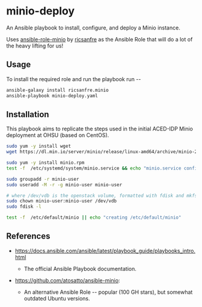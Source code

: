 # minio-deploy

An Ansible playbook to install, configure, and deploy a Minio instance.

Uses [ansible-role-minio](https://galaxy.ansible.com/ricsanfre/minio) by [ricsanfre](https://github.com/ricsanfre/) as the Ansible Role that will do a lot of the heavy lifting for us!

## Usage

To install the required role and run the playbook run -- 

```sh
ansible-galaxy install ricsanfre.minio
ansible-playbook minio-deploy.yaml
```

## Installation

This playbook aims to replicate the steps used in the initial ACED-IDP Minio deployment at OHSU (based on CentOS).

```sh
sudo yum -y install wget
wget https://dl.min.io/server/minio/release/linux-amd64/archive/minio-20230210184839.0.0.x86_64.rpm -O minio.rpm

sudo yum -y install minio.rpm
test -f  /etc/systemd/system/minio.service && echo "minio.service config exists, installed bu minio.rpm"

sudo groupadd -r minio-user
sudo useradd -M -r -g minio-user minio-user

# where /dev/vdb is the openstack volume, formatted with fdisk and mkfs.xfs /dev/vdb
sudo chown minio-user:minio-user /dev/vdb
sudo fdisk -l

test -f  /etc/default/minio || echo "creating /etc/default/minio"
```

## References

- https://docs.ansible.com/ansible/latest/playbook_guide/playbooks_intro.html
    -  The official Ansible Playbook documentation.

- https://github.com/atosatto/ansible-minio:
    - An alternative Ansible Role -- popular (100 GH stars), but somewhat outdated Ubuntu versions.
